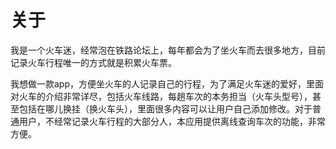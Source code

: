 # 关于
 
我是一个火车迷，经常泡在铁路论坛上，每年都会为了坐火车而去很多地方，目前记录火车行程唯一的方式就是积累火车票。

我想做一款app，方便坐火车的人记录自己的行程，为了满足火车迷的爱好，里面对火车的介绍非常详尽，包括火车线路，每趟车次的本务担当（火车头型号），甚至包括在哪儿换挂（换火车头），里面很多内容可以让用户自己添加修改。对于普通用户，不经常记录火车行程的大部分人，本应用提供离线查询车次的功能，非常方便。
